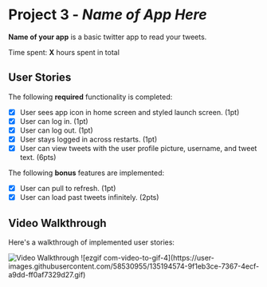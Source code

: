 # Project 3 - *Name of App Here*

**Name of your app** is a basic twitter app to read your tweets.

Time spent: **X** hours spent in total

## User Stories

The following **required** functionality is completed:

- [X] User sees app icon in home screen and styled launch screen. (1pt)
- [X] User can log in. (1pt)
- [X] User can log out. (1pt)
- [X] User stays logged in across restarts. (1pt)
- [X] User can view tweets with the user profile picture, username, and tweet text. (6pts)

The following **bonus** features are implemented:

- [X] User can pull to refresh. (1pt)
- [X] User can load past tweets infinitely. (2pts)

## Video Walkthrough

Here's a walkthrough of implemented user stories:

<img src='https://user-images.githubusercontent.com/58530955/135194574-9f1eb3ce-7367-4ecf-a9dd-ff0af7329d27.gif' title='Video Walkthrough' width='' alt='Video Walkthrough' />
![ezgif com-video-to-gif-4](https://user-images.githubusercontent.com/58530955/135194574-9f1eb3ce-7367-4ecf-a9dd-ff0af7329d27.gif)

